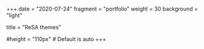 +++
date = "2020-07-24"
fragment = "portfolio"
weight = 30
background = "light"

title = "ReSA themes"

#height = "110px" # Default is auto
+++
